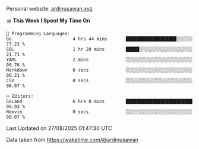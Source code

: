 Personal website: [ardinusawan.xyz](https://ardinusawan.xyz)

<!--START_SECTION:waka-->
📊 **This Week I Spent My Time On** 

```text
💬 Programming Languages: 
Go                       4 hrs 44 mins       ███████████████████░░░░░░   77.23 % 
SQL                      1 hr 20 mins        █████░░░░░░░░░░░░░░░░░░░░   21.71 % 
YAML                     2 mins              ░░░░░░░░░░░░░░░░░░░░░░░░░   00.76 % 
Markdown                 0 secs              ░░░░░░░░░░░░░░░░░░░░░░░░░   00.21 % 
CSV                      0 secs              ░░░░░░░░░░░░░░░░░░░░░░░░░   00.07 % 

🔥 Editors: 
GoLand                   6 hrs 8 mins        █████████████████████████   99.93 % 
Neovim                   0 secs              ░░░░░░░░░░░░░░░░░░░░░░░░░   00.07 % 
```


 Last Updated on 27/08/2025 01:47:30 UTC
<!--END_SECTION:waka-->
Data taken from https://wakatime.com/@ardinusawan
